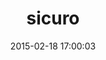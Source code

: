 ---
layout: post
title:  "sicuro"
repo:   "duckinator/sicuro"
date:   2015-02-18 17:00:03
gemurl: http://github.com/duckinator/sicuro
---